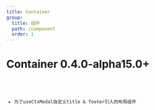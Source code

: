 ```yaml
---
title: Container
group:
  title: 组件
  path: /component
  order: 1
---
```


# Container <Badge>0.4.0-alpha15.0+</Badge>

<code src="./demos/demo1.tsx"/>

* 为了useCtxModal自定义title & footer引入的布局组件
